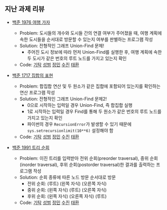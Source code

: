 ## 지난 과제 리뷰

- [백준 1976 여행 가자](https://www.acmicpc.net/problem/1976)
  - Problem: 도시들의 개수와 도시들 간의 연결 여부가 주어졌을 때, 여행 계획에 속한 도시들을 순서대로 방문할 수 있는지 여부를 판별하는 프로그램 작성
  - Solution: 전형적인 그래프 Union-Find 문제!        
    - 주어진 도시 정보에 따라 먼저 Union-Find를 실행한 후, 여행 계획에 속한 두 도시가 같은 번호의 루트 노드를 가지고 있는지 확인
  - Code: [기탁]() [성범]() [정민](https://github.com/ZenithOfApex/xonmin/blob/master/pythonProject/unionFind/goTrip.py) [수진](https://github.com/ZenithOfApex/suzan/blob/master/BOJ/%5BGraph%5D1976.py) [태환]()

- [백준 1717 집합의 표현](https://www.acmicpc.net/problem/1717)
  - Problem: 합집합 연산 및 두 원소가 같은 집합에 포함되어 있는지를 확인하는 연산 프로그램 작성
  - Solution: 전형적인 그래프 Union-Find 문제2!    
    - 0으로 시작하는 입력일 경우 Union-Find, 즉 합집합 실행
    - 1로 시작하는 입력일 경우 Find를 통해 두 원소가 같은 번호의 루트 노드를 가지고 있는지 확인 
    - 파이썬의 경우 `RecursionError`가 발생할 수 있기 때문에 `sys.setrecursionlimit(10**6)` 설정해야 함
  - Code: [기탁]() [성범]() [정민](https://github.com/ZenithOfApex/xonmin/blob/master/pythonProject/unionFind/representationSet_Q1717.py) [수진](https://github.com/ZenithOfApex/suzan/blob/master/BOJ/%5BGraph%5D1717.py) [태환]()

- [백준 1991 트리 순회](https://www.acmicpc.net/problem/1991)
  - Problem: 이진 트리를 입력받아 전위 순회(preorder traversal), 중위 순회(inorder traversal), 후위 순회(postorder traversal)한 결과를 출력하는 프로그램 작성
  - Solution: 순회 종류에 따른 노드 방문 순서대로 방문        
    - 전위 순회: (루트) (왼쪽 자식) (오른쪽 자식)
    - 중위 순회: (왼쪽 자식) (루트) (오른쪽 자식)
    - 후위 순회: (왼쪽 자식) (오른쪽 자식) (루트)
  - Code: [기탁]() [성범]() [정민](https://github.com/ZenithOfApex/xonmin/blob/master/pythonProject/tree/treeOrder.py) [수진]() [태환]()
